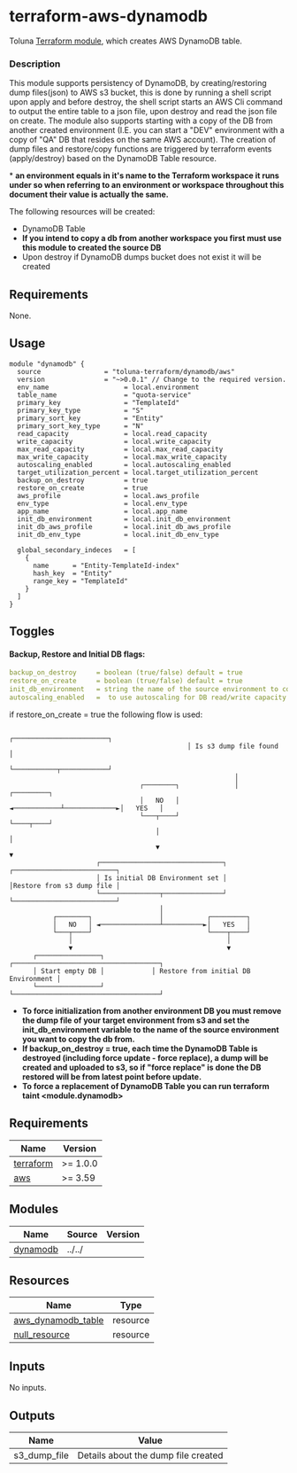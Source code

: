 # terraform-aws-dynamodb
Toluna [Terraform module](https://registry.terraform.io/modules/toluna-terraform/dynamodb/aws/latest), which creates AWS DynamoDB table.

### Description
This module supports persistency of DynamoDB, by creating/restoring dump files(json) to AWS s3 bucket, this is done by running a shell script upon apply and before destroy, the shell script starts an AWS Cli command to output the entire table to a json file, upon destroy and read the json file on create.
The module also supports starting with a copy of the DB from another created environment (I.E. you can start a "DEV" environment with a copy of "QA" DB that resides on the same AWS account).
The creation of dump files and restore/copy functions are triggered by terraform events (apply/destroy) based on the DynamoDB Table resource.

\* **an environment equals in it's name to the Terraform workspace it runs under so when referring to an environment or workspace throughout this document their value is actually the same.**



The following resources will be created:
- DynamoDB Table
- **If you intend to copy a db from another workspace you first must use this module to created the source DB**
- Upon destroy if DynamoDB dumps bucket does not exist it will be created

## Requirements
None.

## Usage
```
module "dynamodb" {
  source                = "toluna-terraform/dynamodb/aws"
  version               = "~>0.0.1" // Change to the required version.
  env_name                   = local.environment
  table_name                 = "quota-service"
  primary_key                = "TemplateId"
  primary_key_type           = "S"
  primary_sort_key           = "Entity"
  primary_sort_key_type      = "N"
  read_capacity              = local.read_capacity
  write_capacity             = local.write_capacity
  max_read_capacity          = local.max_read_capacity
  max_write_capacity         = local.max_write_capacity
  autoscaling_enabled        = local.autoscaling_enabled
  target_utilization_percent = local.target_utilization_percent
  backup_on_destroy          = true
  restore_on_create          = true
  aws_profile                = local.aws_profile
  env_type                   = local.env_type
  app_name                   = local.app_name
  init_db_environment        = local.init_db_environment
  init_db_aws_profile        = local.init_db_aws_profile
  init_db_env_type           = local.init_db_env_type
  
  global_secondary_indeces   = [
    {
      name      = "Entity-TemplateId-index"
      hash_key  = "Entity"
      range_key = "TemplateId"
    }
  ]
}
```

## Toggles
#### Backup, Restore and Initial DB flags:
```yaml
backup_on_destroy     = boolean (true/false) default = true
restore_on_create     = boolean (true/false) default = true
init_db_environment   = string the name of the source environment to copy db from
autoscaling_enabled   =  to use autoscaling for DB read/write capacity 
```

if restore_on_create = true the following flow is used:
```flow
                                             ┌────────────────────────┐
                                             │ Is s3 dump file found  │
                                             └───────────┬────────────┘
                                                         │
                                 ┌────────┐              │              ┌─────────┐
                                 │   NO   │ ◄────────────┴─────────────►│   YES   │
                                 └───┬────┘                             └────┬────┘
                                     │                                       │
                                     ▼                                       ▼
                      ┌───────────────────────────────┐        ┌──────────────────────────┐
                      │ Is initial DB Environment set │        │Restore from s3 dump file │
                      └───────────────┬───────────────┘        └──────────────────────────┘
                                      │
           ┌────────┐                 │           ┌─────────┐
           │   NO   │ ◄───────────────┴──────────►│   YES   │
           └───┬────┘                             └────┬────┘
               │                                       │
               ▼                                       ▼
      ┌────────────────┐            ┌─────────────────────────────────────┐
      │ Start empty DB │            │ Restore from initial DB Environment │
      └────────────────┘            └─────────────────────────────────────┘
```
- **To force initialization from another environment DB you must remove the dump file of your target environment from s3 and set the init_db_environment variable to the name of the source environment you want to copy the db from.**
- **If backup_on_destroy = true, each time the DynamoDB Table is destroyed (including force update - force replace), a dump will be created and uploaded to s3, so if "force replace" is done the DB restored will be from latest point before update.**
- **To force a replacement of DynamoDB Table you can run terraform taint <module.dynamodb>**

## Requirements

| Name | Version |
|------|---------|
| <a name="requirement_terraform"></a> [terraform](#requirement\_terraform) | >= 1.0.0 |
| <a name="requirement_aws"></a> [aws](#requirement\_aws) | >= 3.59 |

## Modules

| Name | Source | Version |
|------|--------|---------|
| <a name="dynamodb"></a> [dynamodb](#module\_dynamodb) | ../../ |  |

## Resources

| Name | Type |
|------|------|
| [aws_dynamodb_table](https://registry.terraform.io/providers/hashicorp/aws/latest/docs/resources/dynamodb_table) | resource |
| [null_resource](https://registry.terraform.io/providers/hashicorp/null/latest/docs/resources/resource) | resource |


## Inputs

No inputs.

## Outputs
| Name | Value |
|------|-------|
| s3_dump_file | Details about the dump file created |
